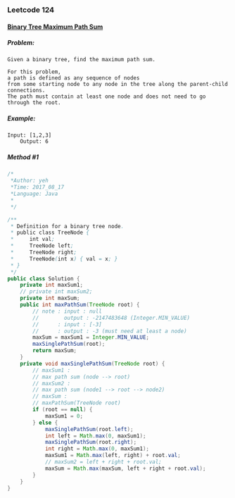 

### Leetcode 124
#### [Binary Tree Maximum Path Sum](https://leetcode.com/problems/binary-tree-maximum-path-sum)

  

##### ***Problem:***

    Given a binary tree, find the maximum path sum.

    For this problem, 
    a path is defined as any sequence of nodes 
    from some starting node to any node in the tree along the parent-child connections. 
    The path must contain at least one node and does not need to go through the root.


##### ***Example:***

    Input: [1,2,3]
        Output: 6

##### *Method #1*
``` java
/*
 *Author: yeh
 *Time: 2017_08_17
 *Language: Java
 *
 */

/**
 * Definition for a binary tree node.
 * public class TreeNode {
 *     int val;
 *     TreeNode left;
 *     TreeNode right;
 *     TreeNode(int x) { val = x; }
 * }
 */
public class Solution {
    private int maxSum1;
    // private int maxSum2;
    private int maxSum;
    public int maxPathSum(TreeNode root) {
        // note : input : null
        //        output : -2147483648 (Integer.MIN_VALUE)
        //      : input : [-3]
        //      : output : -3 (must need at least a node)
        maxSum = maxSum1 = Integer.MIN_VALUE;
        maxSinglePathSum(root);
        return maxSum;
    }
    private void maxSinglePathSum(TreeNode root) {
        // maxSum1 : 
        // max path sum (node --> root)
        // maxSum2 : 
        // max path sum (node1 --> root --> node2)
        // maxSum : 
        // maxPathSum(TreeNode root)
        if (root == null) {
            maxSum1 = 0;
        } else {
            maxSinglePathSum(root.left);
            int left = Math.max(0, maxSum1);
            maxSinglePathSum(root.right);
            int right = Math.max(0, maxSum1);
            maxSum1 = Math.max(left, right) + root.val;
            // maxSum2 = left + right + root.val;
            maxSum = Math.max(maxSum, left + right + root.val);
        }
    }
}

```


